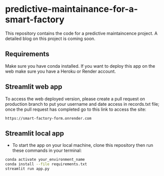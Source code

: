 # predictive-maintainance-for-a-smart-factory
This repository contains the code for a predictive maintaincence project. A detailed blog on this project is coming soon.


## Requirements
Make sure you have conda installed. If you want to deploy this app on the web make sure you have a Heroku or Render account.





## Streamlit web app

To access the web deployed version, please create a pull request on production branch to put your username and date access in records.txt file; once the pull request has completed go to this link to access the site:
```
https://smart-factory-form.onrender.com
```

## Streamlit local app
- To start the  app on your local machine, clone this repository then run these commands in your terminal:
```bash
conda activate your_environment_name
conda install --file requirements.txt
streamlit run app.py
```

